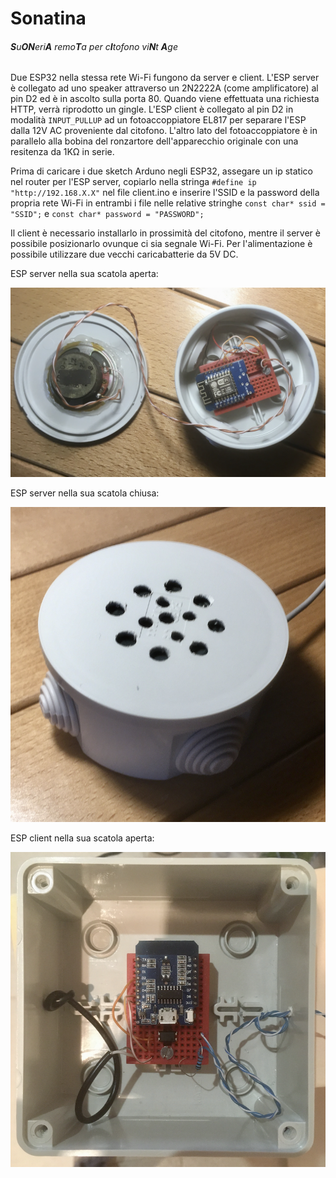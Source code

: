 # Sonatina
###### **S**u**ON**eri**A** remo**T**a per c**I**tofono vi**N**t **A**ge

Due ESP32 nella stessa rete Wi-Fi fungono da server e client. L'ESP server è collegato ad uno speaker attraverso un 2N2222A (come amplificatore) al pin D2 ed è in ascolto sulla porta 80. Quando viene effettuata una richiesta HTTP, verrà riprodotto un gingle. L'ESP client è collegato al pin D2 in modalità `INPUT_PULLUP` ad un fotoaccoppiatore EL817 per separare l'ESP dalla 12V AC proveniente dal citofono. L'altro lato del fotoaccoppiatore è in parallelo alla bobina del ronzartore dell'apparecchio originale con una resitenza da 1KΩ in serie.

Prima di caricare i due sketch Arduno negli ESP32, assegare un ip statico nel router per l'ESP server, copiarlo nella stringa `#define ip "http://192.168.X.X"` nel file client.ino e inserire l'SSID e la password della propria rete Wi-Fi in entrambi i file nelle relative stringhe `const char* ssid = "SSID";` e `const char* password = "PASSWORD";` 

Il client è necessario installarlo in prossimità del citofono, mentre il server è possibile posizionarlo ovunque ci sia segnale Wi-Fi.
Per l'alimentazione è possibile utilizzare due vecchi caricabatterie da 5V DC.

ESP server nella sua scatola aperta:

![ESP server nella sua scatola aperta](https://github.com/andrimanna/Sonatina/raw/master/foto/server_aperto.png "server aperto")

ESP server nella sua scatola chiusa:

![ESP server nella sua scatola chiusa](https://github.com/andrimanna/Sonatina/raw/master/foto/server_chiuso.png "server chiuso")

ESP client nella sua scatola aperta:

![ESP client nella sua scatola aperta](https://github.com/andrimanna/Sonatina/raw/master/foto/client.png "client")
